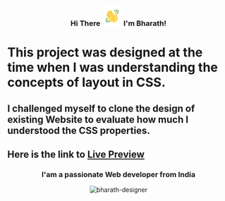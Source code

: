 <h3 align="center">
    Hi There
    <img src="wave.gif" 
         alt="Waving hand gif"
         height="45"
         width="45" />
    I'm Bharath!
</h3>




# This project was designed at the time when I was understanding the concepts of layout in CSS. 


## I challenged myself to clone the design of existing Website to evaluate how much I understood the CSS properties.





## Here is the link to <a target="_blank" href="https://bharath-designer.github.io/w3-schools-clone/">Live Preview</a>


<h3 align="center">I'am a passionate Web developer from India</h3>


<p align="center"><img  src="https://github-readme-streak-stats.herokuapp.com/?user=bharath-designer" alt="bharath-designer" /></p>
